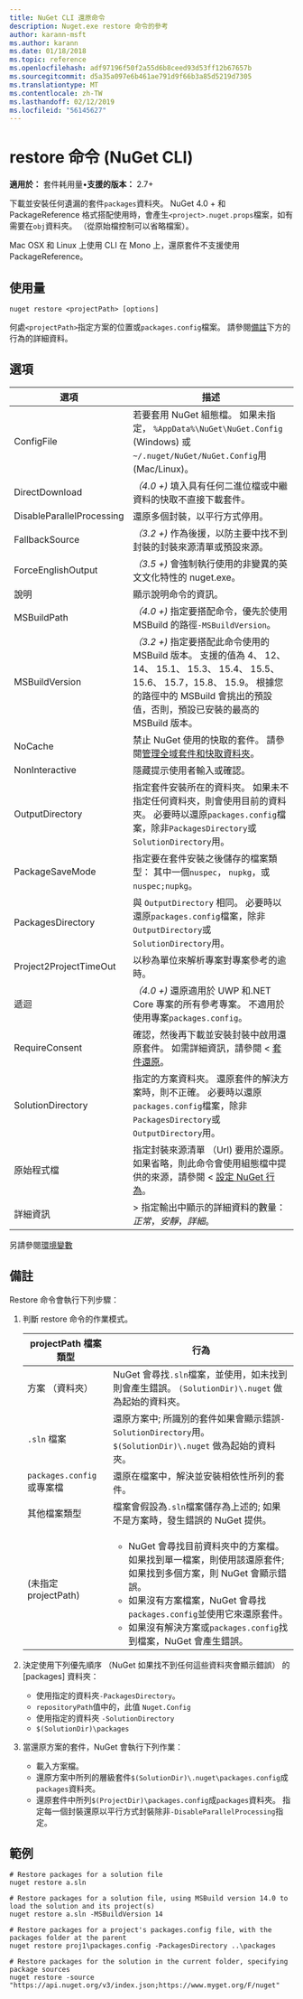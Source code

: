 ```yaml
---
title: NuGet CLI 還原命令
description: Nuget.exe restore 命令的參考
author: karann-msft
ms.author: karann
ms.date: 01/18/2018
ms.topic: reference
ms.openlocfilehash: adf97196f50f2a55d6b8ceed93d53ff12b67657b
ms.sourcegitcommit: d5a35a097e6b461ae791d9f66b3a85d5219d7305
ms.translationtype: MT
ms.contentlocale: zh-TW
ms.lasthandoff: 02/12/2019
ms.locfileid: "56145627"
---
```

# <a name="restore-command-nuget-cli"></a>restore 命令 (NuGet CLI)

**適用於：** 套件耗用量&bullet;**支援的版本：** 2.7+

下載並安裝任何遺漏的套件`packages`資料夾。 NuGet 4.0 + 和 PackageReference 格式搭配使用時，會產生`<project>.nuget.props`檔案，如有需要在`obj`資料夾。 （從原始檔控制可以省略檔案）。

Mac OSX 和 Linux 上使用 CLI 在 Mono 上，還原套件不支援使用 PackageReference。

## <a name="usage"></a>使用量

```cli
nuget restore <projectPath> [options]
```

何處`<projectPath>`指定方案的位置或`packages.config`檔案。 請參閱[備註](#remarks)下方的行為的詳細資料。

## <a name="options"></a>選項

| 選項 | 描述 |
| --- | --- |
| ConfigFile | 若要套用 NuGet 組態檔。 如果未指定， `%AppData%\NuGet\NuGet.Config` (Windows) 或`~/.nuget/NuGet/NuGet.Config`用 (Mac/Linux)。|
| DirectDownload | *（4.0 +)* 填入具有任何二進位檔或中繼資料的快取不直接下載套件。 |
| DisableParallelProcessing | 還原多個封裝，以平行方式停用。 |
| FallbackSource | *（3.2 +)* 作為後援，以防主要中找不到封裝的封裝來源清單或預設來源。 |
| ForceEnglishOutput | *（3.5 +)* 會強制執行使用的非變異的英文文化特性的 nuget.exe。 |
| 說明 | 顯示說明命令的資訊。 |
| MSBuildPath | *（4.0 +)* 指定要搭配命令，優先於使用 MSBuild 的路徑`-MSBuildVersion`。 |
| MSBuildVersion | *（3.2 +)* 指定要搭配此命令使用的 MSBuild 版本。 支援的值為 4、 12、 14、 15.1、 15.3、 15.4、 15.5、 15.6、 15.7，15.8、 15.9。 根據您的路徑中的 MSBuild 會挑出的預設值，否則，預設已安裝的最高的 MSBuild 版本。 |
| NoCache | 禁止 NuGet 使用的快取的套件。 請參閱[管理全域套件和快取資料夾](../consume-packages/managing-the-global-packages-and-cache-folders.md)。 |
| NonInteractive | 隱藏提示使用者輸入或確認。 |
| OutputDirectory | 指定套件安裝所在的資料夾。 如果未不指定任何資料夾，則會使用目前的資料夾。 必要時以還原`packages.config`檔案，除非`PackagesDirectory`或`SolutionDirectory`用。|
| PackageSaveMode | 指定要在套件安裝之後儲存的檔案類型： 其中一個`nuspec`， `nupkg`，或`nuspec;nupkg`。 |
| PackagesDirectory | 與 `OutputDirectory` 相同。 必要時以還原`packages.config`檔案，除非`OutputDirectory`或`SolutionDirectory`用。 |
| Project2ProjectTimeOut | 以秒為單位來解析專案對專案參考的逾時。 |
| 遞迴 | *（4.0 +)* 還原適用於 UWP 和.NET Core 專案的所有參考專案。 不適用於使用專案`packages.config`。 |
| RequireConsent | 確認，然後再下載並安裝封裝中啟用還原套件。 如需詳細資訊，請參閱 <<c0> [ 套件還原](../consume-packages/package-restore.md)。 |
| SolutionDirectory | 指定的方案資料夾。 還原套件的解決方案時，則不正確。 必要時以還原`packages.config`檔案，除非`PackagesDirectory`或`OutputDirectory`用。 |
| 原始程式檔 | 指定封裝來源清單 （Url) 要用於還原。 如果省略，則此命令會使用組態檔中提供的來源，請參閱 <<c0> [ 設定 NuGet 行為](../consume-packages/configuring-nuget-behavior.md)。 |
| 詳細資訊 |> 指定輸出中顯示的詳細資料的數量：*正常*，*安靜*，*詳細*。 |

另請參閱[環境變數](cli-ref-environment-variables.md)

## <a name="remarks"></a>備註

Restore 命令會執行下列步驟：

1. 判斷 restore 命令的作業模式。

   | projectPath 檔案類型 | 行為 |
   | --- | --- |
   | 方案 （資料夾） | NuGet 會尋找`.sln`檔案，並使用，如未找到則會產生錯誤。 `(SolutionDir)\.nuget` 做為起始的資料夾。 |
   | `.sln` 檔案 | 還原方案中; 所識別的套件如果會顯示錯誤`-SolutionDirectory`用。 `$(SolutionDir)\.nuget` 做為起始的資料夾。 |
   | `packages.config` 或專案檔 | 還原在檔案中，解決並安裝相依性所列的套件。 |
   | 其他檔案類型 | 檔案會假設為`.sln`檔案儲存為上述的; 如果不是方案時，發生錯誤的 NuGet 提供。 |
   | (未指定 projectPath) | <ul><li>NuGet 會尋找目前資料夾中的方案檔。 如果找到單一檔案，則使用該還原套件;如果找到多個方案，則 NuGet 會顯示錯誤。</li><li>如果沒有方案檔案，NuGet 會尋找`packages.config`並使用它來還原套件。</li><li>如果沒有解決方案或`packages.config`找到檔案，NuGet 會產生錯誤。</ul> |

2. 決定使用下列優先順序 （NuGet 如果找不到任何這些資料夾會顯示錯誤） 的 [packages] 資料夾：

    - 使用指定的資料夾`-PackagesDirectory`。
    - `repositoryPath`值中的，此值 `Nuget.Config`
    - 使用指定的資料夾 `-SolutionDirectory`
    - `$(SolutionDir)\packages`

3. 當還原方案的套件，NuGet 會執行下列作業：
    - 載入方案檔。
    - 還原方案中所列的層級套件`$(SolutionDir)\.nuget\packages.config`成`packages`資料夾。
    - 還原套件中所列`$(ProjectDir)\packages.config`成`packages`資料夾。 指定每一個封裝還原以平行方式封裝除非`-DisableParallelProcessing`指定。

## <a name="examples"></a>範例

```cli
# Restore packages for a solution file
nuget restore a.sln

# Restore packages for a solution file, using MSBuild version 14.0 to load the solution and its project(s)
nuget restore a.sln -MSBuildVersion 14

# Restore packages for a project's packages.config file, with the packages folder at the parent
nuget restore proj1\packages.config -PackagesDirectory ..\packages

# Restore packages for the solution in the current folder, specifying package sources
nuget restore -source "https://api.nuget.org/v3/index.json;https://www.myget.org/F/nuget"
```
